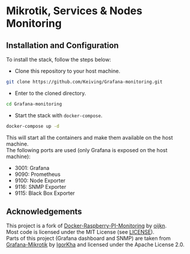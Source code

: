 # Mikrotik, Services & Nodes Monitoring

## Installation and Configuration

To install the stack, follow the steps below:

- Clone this repository to your host machine.
```bash
git clone https://github.com/Keiving/Grafana-monitoring.git
```

- Enter to the cloned directory.
```bash
cd Grafana-monitoring
```

 - Start the stack with `docker-compose`.
```bash
docker-compose up -d
```

This will start all the containers and make them available on the host machine.
<br/>The following ports are used (only Grafana is exposed on the host machine):
- 3001: Grafana
- 9090: Prometheus
- 9100: Node Exporter
- 9116: SNMP Exporter
- 9115: Black Box Exporter

## Acknowledgements
This project is a fork of [Docker-Raspberry-PI-Monitoring](https://github.com/oijkn/Docker-Raspberry-PI-Monitoring) by [oijkn](https://github.com/oijkn).  
Most code is licensed under the MIT License (see [LICENSE](LICENSE)).  
Parts of this project (Grafana dashboard and SNMP) are taken from [Grafana-Mikrotik](https://github.com/IgorKha/Grafana-Mikrotik) by [IgorKha](https://github.com/IgorKha) and licensed under the Apache License 2.0.